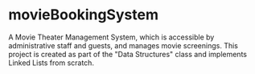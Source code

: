 # movieBookingSystem
A Movie Theater Management System, which is accessible by administrative staff and guests, and manages movie screenings. 
This project is created as part of the "Data Structures" class and implements Linked Lists from scratch.
